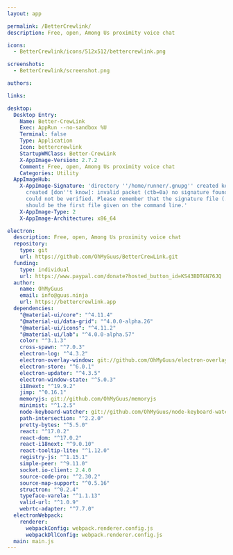 ```yaml
---
layout: app

permalink: /BetterCrewlink/
description: Free, open, Among Us proximity voice chat

icons:
  - BetterCrewlink/icons/512x512/bettercrewlink.png

screenshots:
  - BetterCrewlink/screenshot.png

authors:

links:

desktop:
  Desktop Entry:
    Name: Better-CrewLink
    Exec: AppRun --no-sandbox %U
    Terminal: false
    Type: Application
    Icon: bettercrewlink
    StartupWMClass: Better-CrewLink
    X-AppImage-Version: 2.7.2
    Comment: Free, open, Among Us proximity voice chat
    Categories: Utility
  AppImageHub:
    X-AppImage-Signature: 'directory ''/home/runner/.gnupg'' created keybox ''/home/runner/.gnupg/pubring.kbx''
      created [don''t know]: invalid packet (ctb=0a) no signature found the signature
      could not be verified. Please remember that the signature file (.sig or .asc)
      should be the first file given on the command line.'
    X-AppImage-Type: 2
    X-AppImage-Architecture: x86_64

electron:
  description: Free, open, Among Us proximity voice chat
  repository:
    type: git
    url: https://github.com/OhMyGuus/BetterCrewLink.git
  funding:
    type: individual
    url: https://www.paypal.com/donate?hosted_button_id=KS43BDTGN76JQ
  author:
    name: OhMyGuus
    email: info@guus.ninja
    url: https://bettercrewlink.app
  dependencies:
    "@material-ui/core": "^4.11.4"
    "@material-ui/data-grid": "^4.0.0-alpha.26"
    "@material-ui/icons": "^4.11.2"
    "@material-ui/lab": "^4.0.0-alpha.57"
    color: "^3.1.3"
    cross-spawn: "^7.0.3"
    electron-log: "^4.3.2"
    electron-overlay-window: git://github.com/OhMyGuus/electron-overlay-window
    electron-store: "^6.0.1"
    electron-updater: "^4.3.5"
    electron-window-state: "^5.0.3"
    i18next: "^19.9.2"
    jimp: "^0.16.1"
    memoryjs: git://github.com/OhMyGuus/memoryjs
    minimist: "^1.2.5"
    node-keyboard-watcher: git://github.com/OhMyGuus/node-keyboard-watcher
    path-intersection: "^2.2.0"
    pretty-bytes: "^5.5.0"
    react: "^17.0.2"
    react-dom: "^17.0.2"
    react-i18next: "^9.0.10"
    react-tooltip-lite: "^1.12.0"
    registry-js: "^1.15.1"
    simple-peer: "^9.11.0"
    socket.io-client: 2.4.0
    source-code-pro: "^2.30.2"
    source-map-support: "^0.5.16"
    structron: "^0.2.4"
    typeface-varela: "^1.1.13"
    valid-url: "^1.0.9"
    webrtc-adapter: "^7.7.0"
  electronWebpack:
    renderer:
      webpackConfig: webpack.renderer.config.js
      webpackDllConfig: webpack.renderer.config.js
  main: main.js
---
```

